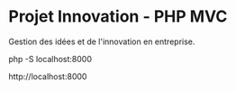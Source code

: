 # Projet Innovation - PHP MVC

Gestion des idées et de l'innovation en entreprise.



php -S localhost:8000


http://localhost:8000